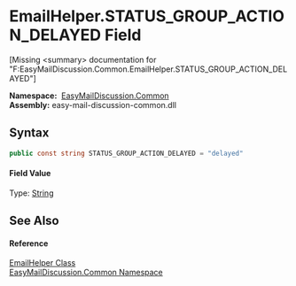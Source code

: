 EmailHelper.STATUS_GROUP_ACTION_DELAYED Field
=============================================

[Missing &lt;summary> documentation for "F:EasyMailDiscussion.Common.EmailHelper.STATUS_GROUP_ACTION_DELAYED"]


  **Namespace:**  [EasyMailDiscussion.Common][1]  
  **Assembly:** easy-mail-discussion-common.dll

Syntax
------

```csharp
public const string STATUS_GROUP_ACTION_DELAYED = "delayed"
```

#### Field Value
Type: [String][2]

See Also
--------

#### Reference
[EmailHelper Class][3]  
[EasyMailDiscussion.Common Namespace][1]  

[1]: ../README.md
[2]: https://docs.microsoft.com/dotnet/api/system.string
[3]: README.md